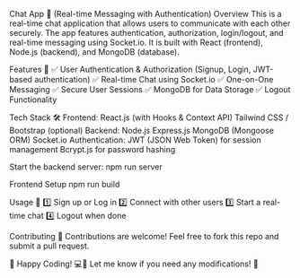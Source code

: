 Chat App 💬 (Real-time Messaging with Authentication)
Overview
This is a real-time chat application that allows users to communicate with each other securely. The app features authentication, authorization, login/logout, and real-time messaging using Socket.io. It is built with React (frontend), Node.js (backend), and MongoDB (database).

Features 🚀
✅ User Authentication & Authorization (Signup, Login, JWT-based authentication)
✅ Real-time Chat using Socket.io
✅ One-on-One Messaging
✅ Secure User Sessions
✅ MongoDB for Data Storage
✅ Logout Functionality

Tech Stack 🛠️
Frontend:
React.js (with Hooks & Context API)
Tailwind CSS / Bootstrap (optional)
Backend:
Node.js
Express.js
MongoDB (Mongoose ORM)
Socket.io
Authentication:
JWT (JSON Web Token) for session management
Bcrypt.js for password hashing

Start the backend server:
npm run server

Frontend Setup
npm run build

Usage 📌
1️⃣ Sign up or Log in
2️⃣ Connect with other users
3️⃣ Start a real-time chat
4️⃣ Logout when done

Contributing 🤝
Contributions are welcome! Feel free to fork this repo and submit a pull request.

🚀 Happy Coding! 💻🔗
Let me know if you need any modifications! 🎯





